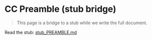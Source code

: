 # CC Preamble (stub bridge)

> This page is a bridge to a stub while we write the full document.

Read the stub: [stub_PREAMBLE.md](stub_PREAMBLE.md)
